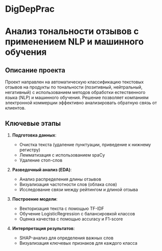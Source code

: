 # DigDepPrac
# Анализ тональности отзывов с применением NLP и машинного обучения

## Описание проекта

Проект направлен на автоматическую классификацию текстовых отзывов на продукты по тональности (позитивный, нейтральный, негативный) с использованием методов обработки естественного языка (NLP) и машинного обучения. Решение позволяет компаниям электронной коммерции эффективно анализировать обратную связь от клиентов.
## Ключевые этапы

1. **Подготовка данных**:
   - Очистка текста (удаление пунктуации, приведение к нижнему регистру)
   - Лемматизация с использованием spaCy
   - Удаление стоп-слов

2. **Разведочный анализ (EDA)**:
   - Анализ распределения длины отзывов
   - Визуализация частотности слов (облака слов)
   - Исследование связи между рейтингом и длиной отзыва

3. **Построение модели**:
   - Векторизация текста с помощью TF-IDF
   - Обучение LogisticRegression с балансировкой классов
   - Оценка качества с помощью accuracy и F1-score

4. **Интерпретация результатов**:
   - SHAP-анализ для определения важных слов
   - Визуализация ключевых признаков для каждого класса
